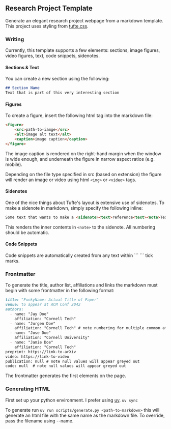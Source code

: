 ## Research Project Template

Generate an elegant research project webpage from a markdown template. This project uses styling from [tufte.css](https://github.com/edwardtufte/tufte-css). 

### Writing
Currently, this template supports a few elements: sections, image figures, video figures, text, code snippets, sidenotes.

#### Sections & Text
You can create a new section using the following:

```md
## Section Name
Text that is part of this very interesting section
```

#### Figures
To create a figure, insert the following html tag into the markdown file:

```md
<figure>
    <src>path-to-iamge</src>
    <alt>image alt text</alt>
    <caption>image caption</caption>
</figure>
```
The image caption is rendered on the right-hand margin when the window is wide enough, and underneath the figure in narrow aspect ratios (e.g. mobile). 

Depending on the file type specified in src (based on extension) the figure will render an image or video using html `<img>` or `<video>` tags.

#### Sidenotes
One of the nice things about Tufte's layout is extensive use of sidenotes. To make a sidenote in markdown, simply specify the following inline:
```md
Some text that wants to make a <sidenote><text>reference<text><note>Text that explains the reference.<note></sidenote> that helps provide the reader context
```
This renders the inner contents in `<note>` to the sidenote. All numbering should be automatic.

#### Code Snippets 
Code snippets are automatically created from any text within \``` \``` tick marks.

### Frontmatter
To generate the title, author list, affiliations and links the markdown must begin with some frontmatter in the following format:
```md
title: "FunkyName: Actual Title of Paper"
venue: to appear at ACM Conf 2042
authors:
  - name: "Jay Doe"
    affiliation: "Cornell Tech"
  - name: "Jurgen Doe"
    affiliation: "Cornell Tech" # note numbering for multiple common affiliations is done automatically. Currently only one affiliation per author is supported.
  - name: "Jose Doe"
    affiliation: "Cornell University"
  - name: "Jamie Doe"
    affiliation: "Cornell Tech"
preprint: https://link-to-arXiv
video: https://link-to-video
publication: null # note null values will appear greyed out
code: null  # note null values will appear greyed out
```
The frontmatter generates the first elements on the page.


### Generating HTML

First set up your python environment. I prefer using [uv](https://docs.astral.sh/uv/). `uv sync`

To generate run `uv run scripts/generate.py <path-to-markdown>` this will generate an html file with the same name as the markdown file. To override, pass the filename using --name. 